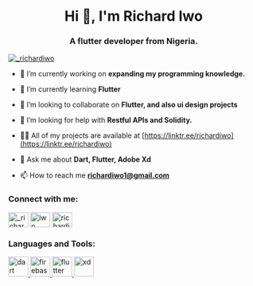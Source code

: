 <h1 align="center">Hi 👋, I'm Richard Iwo</h1>
<h3 align="center">A flutter developer from Nigeria.</h3>

<p align="left"> <a href="https://twitter.com/_richardiwo" target="blank"><img src="https://img.shields.io/twitter/follow/_richardiwo?logo=twitter&style=for-the-badge" alt="_richardiwo" /></a> </p>

- 🔭 I’m currently working on **expanding my programming knowledge.**

- 🌱 I’m currently learning **Flutter**

- 👯 I’m looking to collaborate on **Flutter, and also ui design projects**

- 🤝 I’m looking for help with **Restful APIs and Solidity.**

- 👨‍💻 All of my projects are available at [https://linktr.ee/richardiwo](https://linktr.ee/richardiwo)

- 💬 Ask me about **Dart, Flutter, Adobe Xd**

- 📫 How to reach me **richardiwo1@gmail.com**

<h3 align="left">Connect with me:</h3>
<p align="left">
<a href="https://twitter.com/_richardiwo" target="blank"><img align="center" src="https://raw.githubusercontent.com/rahuldkjain/github-profile-readme-generator/master/src/images/icons/Social/twitter.svg" alt="_richardiwo" height="30" width="40" /></a>
<a href="https://linkedin.com/in/iwo richard" target="blank"><img align="center" src="https://raw.githubusercontent.com/rahuldkjain/github-profile-readme-generator/master/src/images/icons/Social/linked-in-alt.svg" alt="iwo richard" height="30" width="40" /></a>
<a href="https://www.behance.net/richardiwo" target="blank"><img align="center" src="https://raw.githubusercontent.com/rahuldkjain/github-profile-readme-generator/master/src/images/icons/Social/behance.svg" alt="richardiwo" height="30" width="40" /></a>
</p>

<h3 align="left">Languages and Tools:</h3>
<p align="left"> <a href="https://dart.dev" target="_blank" rel="noreferrer"> <img src="https://www.vectorlogo.zone/logos/dartlang/dartlang-icon.svg" alt="dart" width="40" height="40"/> </a> <a href="https://firebase.google.com/" target="_blank" rel="noreferrer"> <img src="https://www.vectorlogo.zone/logos/firebase/firebase-icon.svg" alt="firebase" width="40" height="40"/> </a> <a href="https://flutter.dev" target="_blank" rel="noreferrer"> <img src="https://www.vectorlogo.zone/logos/flutterio/flutterio-icon.svg" alt="flutter" width="40" height="40"/> </a> <a href="https://www.adobe.com/products/xd.html" target="_blank" rel="noreferrer"> <img src="https://cdn.worldvectorlogo.com/logos/adobe-xd.svg" alt="xd" width="40" height="40"/> </a> </p>
